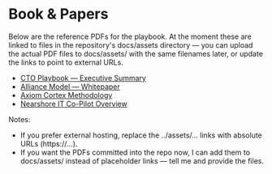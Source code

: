 # Book & Papers

Below are the reference PDFs for the playbook. At the moment these are linked to files in the repository's docs/assets directory — you can upload the actual PDF files to docs/assets/ with the same filenames later, or update the links to point to external URLs.

- [CTO Playbook — Executive Summary](../assets/cto-playbook-executive-summary.pdf)
- [Alliance Model — Whitepaper](../assets/alliance-model-whitepaper.pdf)
- [Axiom Cortex Methodology](../assets/axiom-cortex-methodology.pdf)
- [Nearshore IT Co-Pilot Overview](../assets/nearshore-it-co-pilot-overview.pdf)

Notes:
- If you prefer external hosting, replace the ../assets/... links with absolute URLs (https://...).
- If you want the PDFs committed into the repo now, I can add them to docs/assets/ instead of placeholder links — tell me and provide the files.